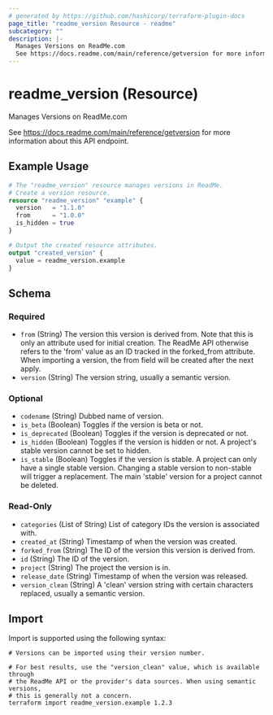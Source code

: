 ```yaml
---
# generated by https://github.com/hashicorp/terraform-plugin-docs
page_title: "readme_version Resource - readme"
subcategory: ""
description: |-
  Manages Versions on ReadMe.com
  See https://docs.readme.com/main/reference/getversion for more information about this API endpoint.
---
```


# readme_version (Resource)

Manages Versions on ReadMe.com

See <https://docs.readme.com/main/reference/getversion> for more information about this API endpoint.

## Example Usage

```terraform
# The "readme_version" resource manages versions in ReadMe.
# Create a version resource.
resource "readme_version" "example" {
  version   = "1.1.0"
  from      = "1.0.0"
  is_hidden = true
}

# Output the created resource attributes.
output "created_version" {
  value = readme_version.example
}
```

<!-- schema generated by tfplugindocs -->
## Schema

### Required

- `from` (String) The version this version is derived from. Note that this is only an attribute used for initial creation. The ReadMe API otherwise refers to the 'from' value as an ID tracked in the forked_from attribute. When importing a version, the from field will be created after the next apply.
- `version` (String) The version string, usually a semantic version.

### Optional

- `codename` (String) Dubbed name of version.
- `is_beta` (Boolean) Toggles if the version is beta or not.
- `is_deprecated` (Boolean) Toggles if the version is deprecated or not.
- `is_hidden` (Boolean) Toggles if the version is hidden or not. A project's stable version cannot be set to hidden.
- `is_stable` (Boolean) Toggles if the version is stable. A project can only have a single stable version. Changing a stable version to non-stable will trigger a replacement. The main 'stable' version for a project cannot be deleted.

### Read-Only

- `categories` (List of String) List of category IDs the version is associated with.
- `created_at` (String) Timestamp of when the version was created.
- `forked_from` (String) The ID of the version this version is derived from.
- `id` (String) The ID of the version.
- `project` (String) The project the version is in.
- `release_date` (String) Timestamp of when the version was released.
- `version_clean` (String) A 'clean' version string with certain characters replaced, usually a semantic version.

## Import

Import is supported using the following syntax:

```shell
# Versions can be imported using their version number.

# For best results, use the "version_clean" value, which is available through
# the ReadMe API or the provider's data sources. When using semantic versions,
# this is generally not a concern.
terraform import readme_version.example 1.2.3
```
